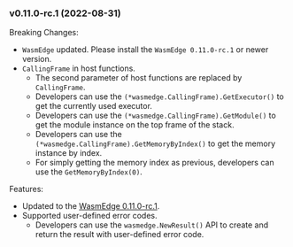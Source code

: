 ### v0.11.0-rc.1 (2022-08-31)

Breaking Changes:

* `WasmEdge` updated. Please install the `WasmEdge 0.11.0-rc.1` or newer version.
* `CallingFrame` in host functions.
  * The second parameter of host functions are replaced by `CallingFrame`.
  * Developers can use the `(*wasmedge.CallingFrame).GetExecutor()` to get the currently used executor.
  * Developers can use the `(*wasmedge.CallingFrame).GetModule()` to get the module instance on the top frame of the stack.
  * Developers can use the `(*wasmedge.CallingFrame).GetMemoryByIndex()` to get the memory instance by index.
  * For simply getting the memory index as previous, developers can use the `GetMemoryByIndex(0)`.

Features:

* Updated to the [WasmEdge 0.11.0-rc.1](https://github.com/WasmEdge/WasmEdge/releases/tag/0.11.0-rc.1).
* Supported user-defined error codes.
  * Developers can use the `wasmedge.NewResult()` API to create and return the result with user-defined error code.
